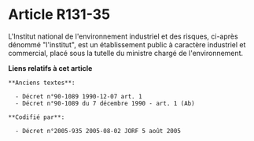 # Article R131-35

L'Institut national de l'environnement industriel et des risques, ci-après dénommé "l'institut", est un établissement public
à caractère industriel et commercial, placé sous la tutelle du ministre chargé de l'environnement.

**Liens relatifs à cet article**

	**Anciens textes**:

	  - Décret n°90-1089 1990-12-07 art. 1
	  - Décret n°90-1089 du 7 décembre 1990 - art. 1 (Ab)

	**Codifié par**:

	  - Décret n°2005-935 2005-08-02 JORF 5 août 2005
